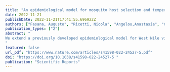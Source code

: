 ```yaml
---
title: "An epidemiological model for mosquito host selection and temperature-dependent transmission of West Nile virus "
date: 2022-11-21
publishDate: 2022-11-21T17:41:55.696922Z
authors: ["Fasana, Augusto", "Ricetti, Nicola", "Angelou,Anastasia", "Gomez-Ramirez, Jaime", "Ferraccioli, Federico", "Kioutsioukis,Ioannis", "Stilianakis, Nikolaos I."]
publication_types: ["2"]
abstract: "
We extend a previously developed epidemiological model for West Nile virus (WNV) infection in humans in Greece, employing laboratory-confirmed WNV cases and mosquito-specific characteristics of transmission, such as host selection and temperature-dependent transmission of the virus. Host selection was defined by bird host selection and human host selection, the latter accounting only for the fraction of humans that develop symptoms after the virus is acquired. To model the role of temperature on virus transmission, we considered five temperature intervals (≤ 19.25 °C; > 19.25 and < 21.75 °C; ≥ 21.75 and < 24.25 °C; ≥ 24.25 and < 26.75 °C; and > 26.75 °C). The capacity of the new model to fit human cases and the week of first case occurrence was compared with the original model and showed improved performance. The model was also used to infer further quantities of interest, such as the force of infection for different temperatures as well as mosquito and bird abundances. Our results indicate that the inclusion of mosquito-specific characteristics in epidemiological models of mosquito-borne diseases leads to improved modelling capacity.
"
featured: false  
url_pdf: "https://www.nature.com/articles/s41598-022-24527-5.pdf"
doi: "https://doi.org/10.1038/s41598-022-24527-5 "
publication: "Scientific Reports"
---
```

